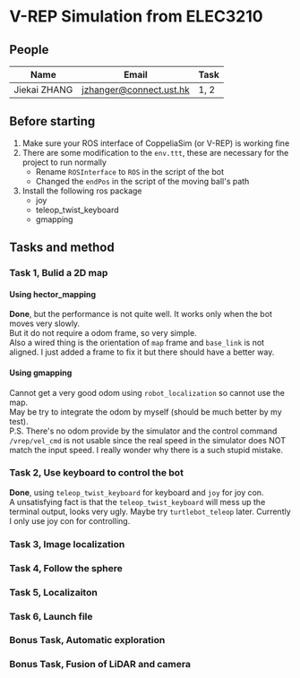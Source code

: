 # V-REP Simulation from ELEC3210
## People
| Name         | Email                   | Task |
| ------------ | ----------------------- | ---- |
| Jiekai ZHANG | jzhanger@connect.ust.hk | 1, 2 |
## Before starting
1. Make sure your ROS interface of CoppeliaSim (or V-REP) is working fine
2. There are some modification to the ```env.ttt```, these are necessary for the project to run normally
   - Rename ```ROSInterface``` to ```ROS``` in the script of the bot
   - Changed the ```endPos``` in the script of the moving ball's path
3. Install the following ros package
   - joy
   - teleop_twist_keyboard
   - gmapping
## Tasks and method
### Task 1, Bulid a 2D map
#### Using hector_mapping
**Done**, but the performance is not quite well. It works only when the bot moves very slowly.  
But it do not require a odom frame, so very simple.  
Also a wired thing is the orientation of ```map``` frame and ```base_link``` is not aligned. I just added a frame to fix it but there should have a better way.
#### Using gmapping
Cannot get a very good odom using ```robot_localization``` so cannot use the map.  
May be try to integrate the odom by myself (should be much better by my test).  
P.S. There's no odom provide by the simulator and the control command ```/vrep/vel_cmd``` is not usable since the real speed in the simulator does NOT match the input speed. I really wonder why there is a such stupid mistake.
#### 
### Task 2, Use keyboard to control the bot
**Done**, using ```teleop_twist_keyboard``` for keyboard and ```joy``` for joy con.  
A unsatisfying fact is that the ```teleop_twist_keyboard``` will mess up the terminal output, looks very ugly. Maybe try ```turtlebot_teleop``` later. Currently I only use joy con for controlling. 
### Task 3, Image localization
### Task 4, Follow the sphere
### Task 5, Localizaiton
### Task 6, Launch file
### Bonus Task, Automatic exploration
### Bonus Task, Fusion of LiDAR and camera